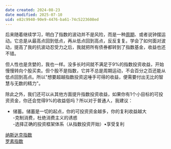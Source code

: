 ```yaml
---
date created: 2024-08-23
date modified: 2025-07-10
uid: e82c9940-90e9-4476-ba61-74c5223608ed
---
```


后来随着继续学习，明白了指数的波动并不是风险，而是一种[周期](周期.md)、或者说钟摆运动。它总是从最高点回到低点，再从低点回到高点，反反复复。学会了如何面对波动，提高了我的抗波动忍受力之后，我就把所有债券都转到了指数基金，收益也还不错。

但人性也是贪婪的，我也一样。没多长时间就不满足于9%的指数投资收益，开始慢慢转向个股买卖。但个股不是指数，它并不总是周期运动，不会百分之百还能从低点回到高点。所以"想要超越指数投资这唾手可得的收益，便需要付出无比的智慧与无数的精力"。

除此之外，我们还可以从其他方面提升指数投资收益，如果你有1个小目标的可投资资金，你还会觉得9%的收益低吗？所以对于普通人，我建议：

- 储蓄。储蓄是一切的起点，你的可投资资金越多，你的复利收益越大  
-克制消费，杜绝消费主义的诱惑  
-选择正确的投资框架体系（从指数投资开始）•享受复利

[纳斯达克指数](纳斯达克指数.md)  
[罗素指数](罗素指数.md)
